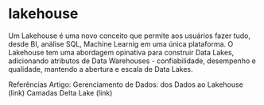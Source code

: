 # lakehouse

Um Lakehouse é uma novo conceito que permite aos usuários fazer tudo, desde BI, análise SQL, Machine Learnig em uma única plataforma. O Lakehouse tem uma abordagem opinativa para construir Data Lakes, adicionando atributos de Data Warehouses - confiabilidade, desempenho e qualidade, mantendo a abertura e escala de Data Lakes.

Referências
Artigo: Gerenciamento de Dados: dos Dados ao Lakehouse (link)
Camadas Delta Lake (link)
